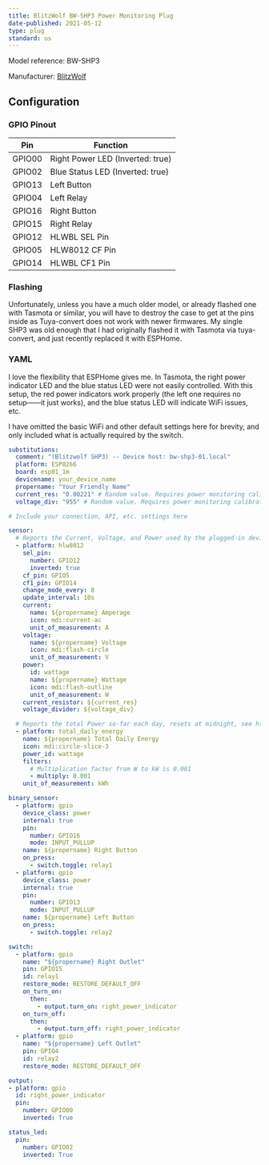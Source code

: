 ```yaml
---
title: BlitzWolf BW-SHP3 Power Monitoring Plug
date-published: 2021-05-12
type: plug
standard: us
---
```


Model reference: BW-SHP3

Manufacturer: [BlitzWolf](https://www.blitzwolf.com/1200W-US-Dual-WIFI-Smart-Socket-p-294.html)

## Configuration

### GPIO Pinout

| Pin    | Function                         |
|--------|----------------------------------|
| GPIO00 | Right Power LED (Inverted: true) |
| GPIO02 | Blue Status LED (Inverted: true) |
| GPIO13 | Left Button                      |
| GPIO04 | Left Relay                       |
| GPIO16 | Right Button                     |
| GPIO15 | Right Relay                      |
| GPIO12 | HLWBL SEL Pin                    |
| GPIO05 | HLW8012 CF Pin                   |
| GPIO14 | HLWBL CF1 Pin                    |

### Flashing

Unfortunately, unless you have a much older model, or already flashed one with Tasmota or similar,
you will have to destroy the case to get at the pins inside as Tuya-convert does not work with newer
firmwares. My single SHP3 was old enough that I had originally flashed it with Tasmota via tuya-convert,
and just recently replaced it with ESPHome.

### YAML

I love the flexibility that ESPHome gives me. In Tasmota, the right power indicator LED and the
blue status LED were not easily controlled. With this setup, the red power indicators work
properly (the left one requires no setup——it just works), and the blue status LED will indicate
WiFi issues, etc.

I have omitted the basic WiFi and other default settings here for brevity, and only included
what is actually required by the switch.

```yaml
substitutions:
  comment: "(Blitzwolf SHP3) -- Device host: bw-shp3-01.local"
  platform: ESP8266
  board: esp01_1m
  devicename: your_device_name
  propername: "Your Friendly Name"
  current_res: "0.00221" # Random value. Requires power monitoring calibration
  voltage_div: "955" # Random value. Requires power monitoring calibration

# Include your connection, API, etc. settings here

sensor:
  # Reports the Current, Voltage, and Power used by the plugged-in device
  - platform: hlw8012
    sel_pin:
      number: GPIO12
      inverted: true
    cf_pin: GPIO5
    cf1_pin: GPIO14
    change_mode_every: 8
    update_interval: 10s
    current:
      name: ${propername} Amperage
      icon: mdi:current-ac
      unit_of_measurement: A
    voltage:
      name: ${propername} Voltage
      icon: mdi:flash-circle
      unit_of_measurement: V
    power:
      id: wattage
      name: ${propername} Wattage
      icon: mdi:flash-outline
      unit_of_measurement: W
    current_resistor: ${current_res}
    voltage_divider: ${voltage_div}

  # Reports the total Power so-far each day, resets at midnight, see https://esphome.io/components/sensor/total_daily_energy.html
  - platform: total_daily_energy
    name: ${propername} Total Daily Energy
    icon: mdi:circle-slice-3
    power_id: wattage
    filters:
      # Multiplication factor from W to kW is 0.001
      - multiply: 0.001
    unit_of_measurement: kWh

binary_sensor:
  - platform: gpio
    device_class: power
    internal: true
    pin:
      number: GPIO16
      mode: INPUT_PULLUP
    name: ${propername} Right Button
    on_press:
      - switch.toggle: relay1
  - platform: gpio
    device_class: power
    internal: true
    pin:
      number: GPIO13
      mode: INPUT_PULLUP
    name: ${propername} Left Button
    on_press:
      - switch.toggle: relay2

switch:
  - platform: gpio
    name: "${propername} Right Outlet"
    pin: GPIO15
    id: relay1
    restore_mode: RESTORE_DEFAULT_OFF
    on_turn_on:
      then:
        - output.turn_on: right_power_indicator
    on_turn_off:
      then:
        - output.turn_off: right_power_indicator
  - platform: gpio
    name: "${propername} Left Outlet"
    pin: GPIO4
    id: relay2
    restore_mode: RESTORE_DEFAULT_OFF

output:
- platform: gpio
  id: right_power_indicator
  pin:
    number: GPIO00
    inverted: True

status_led:
  pin:
    number: GPIO02
    inverted: True
```
